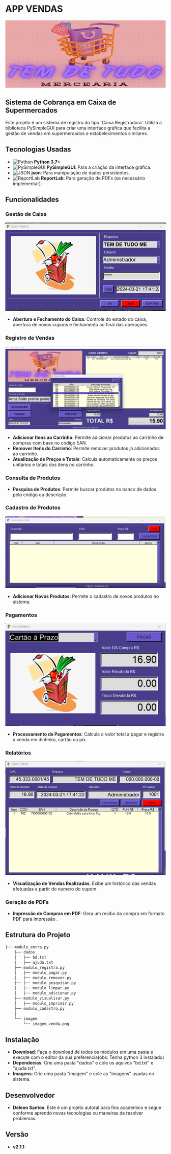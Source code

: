 # APP VENDAS
![App Vendas](imagem/tdt.png)

## Sistema de Cobrança em Caixa de Supermercados

Este projeto é um sistema de registro do tipo 'Caixa Registradora'. Utiliza a biblioteca PySimpleGUI para criar uma interface gráfica que facilita a gestão de vendas em supermercados e estabelecimentos similares.

## Tecnologias Usadas

- ![Python](https://img.shields.io/badge/Python-3.7+-blue?style=for-the-badge&logo=python&logoColor=white) **Python 3.7+**
- ![PySimpleGUI](https://img.shields.io/badge/PySimpleGUI-4.0+-brightgreen?style=for-the-badge&logo=pysimplegui&logoColor=white) **PySimpleGUI**: Para a criação da interface gráfica.
- ![JSON](https://img.shields.io/badge/JSON-Data-blue?style=for-the-badge&logo=json&logoColor=white) **json**: Para manipulação de dados persistentes.
- ![ReportLab](https://img.shields.io/badge/ReportLab-PDF-red?style=for-the-badge&logo=pdf&logoColor=white) **ReportLab**: Para geração de PDFs (se necessário implementar).


## Funcionalidades

### Gestão de Caixa
![App Vendas](imagem/img1.png)
- **Abertura e Fechamento do Caixa**: Controle do estado do caixa, abertura de novos cupons e fechamento ao final das operações.

### Registro de Vendas
![App Vendas](imagem/img2.png)
- **Adicionar Itens ao Carrinho**: Permite adicionar produtos ao carrinho de compras com base no código EAN.
- **Remover Itens do Carrinho**: Permite remover produtos já adicionados ao carrinho.
- **Atualização de Preços e Totais**: Calcula automaticamente os preços unitários e totais dos itens no carrinho.

### Consulta de Produtos
- **Pesquisa de Produtos**: Permite buscar produtos no banco de dados pelo código ou descrição.

### Cadastro de Produtos
![App Vendas](imagem/img5.png)
- **Adicionar Novos Produtos**: Permite o cadastro de novos produtos no sistema.

### Pagamentos
![App Vendas](imagem/img3.png)
- **Processamento de Pagamentos**: Calcula o valor total a pagar e registra a venda em dinheiro, cartão ou pix.

### Relatórios
![App Vendas](imagem/img4.png)
- **Visualização de Vendas Realizadas**: Exibe um histórico das vendas efetuadas a partir do numero do cupom.

### Geração de PDFs
- **Impressão de Compras em PDF**: Gera um recibo da compra em formato PDF para impressão .

## Estrutura do Projeto

```plaintext
├── modulo_entra.py
    ├── dados
    │   ├── bd.txt
    |   ├── ajuda.txt
    ├── modulo_registra.py
    │   ├── modulo_pagar.py
    │   ├── modulo_remover.py
    ├── ├── modulo_pesquisar.py
    │   ├── modulo_limpar.py
    │   ├── modulo_adicionar.py
    ├── modulo_visualisar.py
    │   ├── modulo_imprimir.py
    ├── modulo_cadastro.py
    │
    └── imagem
        └── imagem_venda.png
```
## Instalação
- **Download**: Faça o download de todos os modulos em uma pasta e execute com o editor da sua preferencia(obs: Tenha python 3 instalado)
- **Dependecias**: Crie uma pasta "dados" e cole os aquivos "bd.txt" e "ajuda.txt".
- **Imagens**: Crie uma pasta "imagem" e cole as "imagens" usadas no sistema.

## Desenvolvedor
- **Deleon Santos**: Este é um projeto autoral para fins academico e segue conforme aprendo novas tecnologias ou maneiras de resolver problemas.

## Versão
- **v2.1.1**


